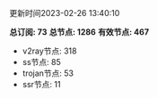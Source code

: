 更新时间2023-02-26 13:40:10

**总订阅: 73**
**总节点: 1286**
**有效节点: 467**
- v2ray节点: 318
- ss节点: 85
- trojan节点: 53
- ssr节点: 11

